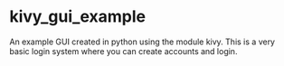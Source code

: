 # kivy_gui_example
An example GUI created in python using the module kivy. This is a very basic login system where you can create accounts and login.
